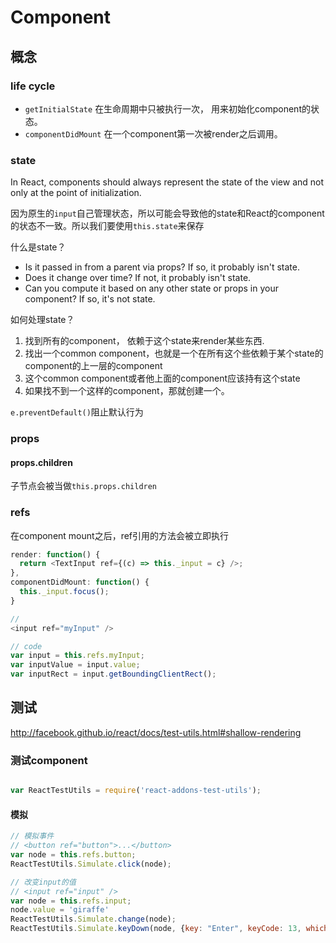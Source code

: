# Component

## 概念

### life cycle

* `getInitialState` 在生命周期中只被执行一次， 用来初始化component的状态。
* `componentDidMount` 在一个component第一次被render之后调用。

### state

In React, components should always represent the state of the view and not only at the point of initialization.

因为原生的`input`自己管理状态，所以可能会导致他的state和React的component的状态不一致。所以我们要使用`this.state`来保存


什么是state？
* Is it passed in from a parent via props? If so, it probably isn't state.
* Does it change over time? If not, it probably isn't state.
* Can you compute it based on any other state or props in your component? If so, it's not state.


如何处理state？
1. 找到所有的component， 依赖于这个state来render某些东西.
2. 找出一个common component，也就是一个在所有这个些依赖于某个state的component的上一层的component
3. 这个common component或者他上面的component应该持有这个state
4. 如果找不到一个这样的component，那就创建一个。 

`e.preventDefault()`阻止默认行为

### props

#### props.children

子节点会被当做`this.props.children`

### refs

在component mount之后，ref引用的方法会被立即执行
```js
render: function() {
  return <TextInput ref={(c) => this._input = c} />;
},
componentDidMount: function() {
  this._input.focus();
}
```


```js
//
<input ref="myInput" />

// code
var input = this.refs.myInput;
var inputValue = input.value;
var inputRect = input.getBoundingClientRect();

```


## 测试

http://facebook.github.io/react/docs/test-utils.html#shallow-rendering

### 测试component

```js

var ReactTestUtils = require('react-addons-test-utils');

```


#### 模拟

```js
// 模拟事件
// <button ref="button">...</button>
var node = this.refs.button;
ReactTestUtils.Simulate.click(node);
```


```js
// 改变input的值
// <input ref="input" />
var node = this.refs.input;
node.value = 'giraffe'
ReactTestUtils.Simulate.change(node);
ReactTestUtils.Simulate.keyDown(node, {key: "Enter", keyCode: 13, which: 13});
```
